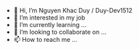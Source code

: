 - 👋 Hi, I’m Nguyen Khac Duy / Duy-Dev1512
- 👀 I’m interested in my job
- 🌱 I’m currently learning ...
- 💞️ I’m looking to collaborate on ...
- 📫 How to reach me ...

<!---
Duy-Dev1512/Duy-Dev1512 is a ✨ special ✨ repository because its `README.md` (this file) appears on your GitHub profile.
You can click the Preview link to take a look at your changes.
--->
